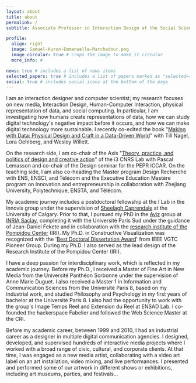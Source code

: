 ```yaml
---
layout: about
title: about
permalink: /
subtitle: Associate Professor in Interaction Design at the Social Science Departement, Institute Polytechnique de Paris.

profile:
  align: right
  image: Samuel-Huron-Emmanuelle-Marchadour.png
  image_circular: true # crops the image to make it circular
  more_info: #

news: true # includes a list of news items
selected_papers: true # includes a list of papers marked as "selected={true}"
social: true # includes social icons at the bottom of the page
---
```

I am an interaction designer and computer scientist; my research focuses on new media, Interaction Design, Human-Computer Interaction, physical representation of data, and social computing. 
In particular, I am investigating how humans create representations of data, how we can study digital technology's negative impact before it occurs, and how we can make digital technology more sustainable.
I recently co-edited the book "[Making with Data: Physical Design and Craft in a Data-Driven World](https://makingwithdata.org/)" with Till Nagel, Lora Oehlberg, and Wesley Willett. 

On the research side, I am co-chair of the Axis "[Theory, practice, and politics of design and creative action](https://i3.cnrs.fr/axes-de-recherche/theorie-et-modeles-de-la-conception/)" of the i3 CNRS Lab with Pascal Lemasson and co-chair of the Design seminar for the PEPR ICCAR. On the teaching side, I am also co-heading the Master program Design Recherche with ENS, ENSCI, and Télécom and the Executive Education Mastère program on Innovation and entrepreneurship in collaboration with Zhejiang University, Polytechnique, ENSTA, and Télécom. 

My academic journey includes a postdoctoral fellowship at the I Lab in the Innovis group under the supervision of [Sheelagh Caprendale](http://sheelaghcarpendale.ca/) at the University of Calgary. Prior to that, I pursued my PhD in the [Aviz](https://www.aviz.fr/) group at [INRIA Saclay](https://www.inria.fr/fr/centre-inria-de-saclay), completing it with the Université Paris Sud under the guidance of Jean-Daniel Fekete and in collaboration with the [research institute of the Pompidou Center](https://www.iri.centrepompidou.fr/) (IRI). My Ph.D. in Constructive Visualization was recognized with the '[Best Doctoral Dissertation Award](https://tc.computer.org/vgtc/awards/vis-doctoral-dissertation-award/)' from IEEE VGTC Pioneer Group. During my Ph.D. I also served as the lead design of the Research Institute of the Pompidou Center (IRI). 

I have a deep passion for interdisciplinary work, which is reflected in my academic journey. Before my Ph.D., I received a Master of Fine Art in New Media from the Université Panthéon Sorbonne under the supervision of Anne Marie Duguet. I also received a Master 1 in Information and Communication Sciences from the Université Paris 8, based on my industrial work, and studied Philosophy and Psychology in my first years of bachelor at the Université Paris 8. I also had the opportunity to work with the group's Image Temps Reel and Extension du Reel at ENSAD Lab. I co-founded the hackerspace Fabelier and followed the Web Science Master at the CRI. 

Before my academic career, between 1999 and 2010, I had an industrial career as a designer in multiple digital communication agencies. I designed, developed, and supervised hundreds of interactive media projects where I worked with a broad range of civic, cultural, and corporate clients. At that time, I was engaged as a new media artist, collaborating with a video art label on an art installation, video mixing, and live performances. I presented and performed some of our artwork in different shows or exhibitions, including art museums, parties, and festivals...
